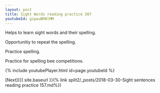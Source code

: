 ```yaml
---
layout: post
title: Sight Words reading practice 307
youtubeId: gipwuBMAlMM
---
```

 
 
Helps to learn sight words and their spelling.

Opportunitiy to repeat the spelling. 

Practice spelling. 
 
Practice for spelling bee competitions. 
 
{% include youtubePlayer.html id=page.youtubeId %}
 
 

[Next]({{ site.baseurl }}{% link  split2/_posts/2018-03-30-Sight sentences reading practice 157.md%})
 

